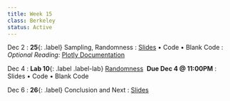 ```yaml
---
title: Week 15
class: Berkeley
status: Active
---
```


Dec 2
: **25**{: .label} Sampling, Randomness
  : [Slides](https://docs.google.com/presentation/d/1nBpzayBcA0J8FWgv7ZTp13eRmi-_YkDtzgRsY7-ThG8/edit?usp=sharing) &#8226; Code &#8226; Blank Code
: *Optional Reading:* [Plotly Documentation](https://plotly.com/python/plotly-express/)


Dec 4
: **Lab 10**{: .label .label-lab} [Randomness](https://datahub.berkeley.edu/hub/user-redirect/git-pull?repo=https%3A%2F%2Fgithub.com%2Fdata-6-berkeley%2Fmaterials-fa24&branch=main&urlpath=tree%2Fmaterials-fa24%2Flabs%2Flab10%2Flab10.ipynb)  &nbsp;**Due Dec 4 @ 11:00PM**
  : Slides &#8226; Code &#8226; Blank Code

  
Dec 6
: **26**{: .label} Conclusion and Next 
  : [Slides](https://docs.google.com/presentation/d/1uEAinVPiFeRGP1GWZb9sRJcuIzKGleBDbq-r_ESX4Wg/edit?usp=sharing)
